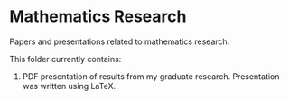 # Mathematics Research

Papers and presentations related to mathematics research. 


This folder currently contains:

1) PDF presentation of results from my graduate research. Presentation was written using LaTeX.
